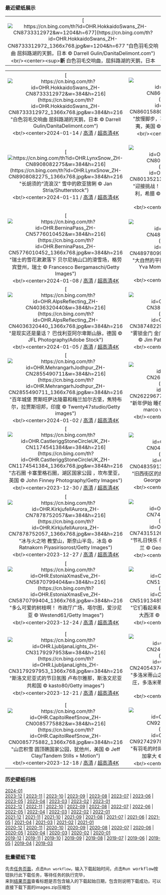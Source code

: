 ### 最近壁纸展示
||
|:---:|
|[![https://cn.bing.com/th?id=OHR.HokkaidoSwans_ZH-CN8733312972&w=1204&h=677](https://cn.bing.com/th?id=OHR.HokkaidoSwans_ZH-CN8733312972_1366x768.jpg&w=1204&h=677 "白色羽毛交响曲&#10;屈斜路湖的天鹅，日本&#10;© Darrell Gulin/DanitaDelimont.com")](https://cn.bing.com/search?q=%e5%a4%a9%e9%b9%85&form=hpcapt&mkt=zh-cn&filters=HpDate:"20240113_1600")<br/><center><sup>**新**</sup>&nbsp;白色羽毛交响曲，屈斜路湖的天鹅，日本<center/>|

||||
|:---:|:---:|:---:|
|[![https://cn.bing.com/th?id=OHR.HokkaidoSwans_ZH-CN8733312972&w=384&h=216](https://cn.bing.com/th?id=OHR.HokkaidoSwans_ZH-CN8733312972_1366x768.jpg&w=384&h=216 "白色羽毛交响曲&#10;屈斜路湖的天鹅，日本&#10;© Darrell Gulin/DanitaDelimont.com")](https://cn.bing.com/search?q=%e5%a4%a9%e9%b9%85&form=hpcapt&mkt=zh-cn&filters=HpDate:"20240113_1600")<br/><center>2024-01-14 / [高清](https://cn.bing.com/th?id=OHR.HokkaidoSwans_ZH-CN8733312972_1920x1200.jpg&w=1920&h=1200) / [超高清4K](https://cn.bing.com/th?id=OHR.HokkaidoSwans_ZH-CN8733312972_UHD.jpg&w=3840&h=2160)<center/>|[![https://cn.bing.com/th?id=OHR.HanaHighway_ZH-CN8601588011&w=384&h=216](https://cn.bing.com/th?id=OHR.HanaHighway_ZH-CN8601588011_1366x768.jpg&w=384&h=216 "放慢脚步，享受旅途！&#10;哈纳之路，毛伊岛，夏威夷，美国&#10;© Matteo Colombo/Getty Images")](https://cn.bing.com/search?q=%e5%93%88%e7%ba%b3%e4%b9%8b%e8%b7%af&form=hpcapt&mkt=zh-cn&filters=HpDate:"20240112_1600")<br/><center>2024-01-13 / [高清](https://cn.bing.com/th?id=OHR.HanaHighway_ZH-CN8601588011_1920x1200.jpg&w=1920&h=1200) / [超高清](https://cn.bing.com/th?id=OHR.HanaHighway_ZH-CN8601588011_UHD.jpg)<center/>|[![https://cn.bing.com/th?id=OHR.BukhansanSeoul_ZH-CN8002920750&w=384&h=216](https://cn.bing.com/th?id=OHR.BukhansanSeoul_ZH-CN8002920750_1366x768.jpg&w=384&h=216 "北汉山的花岗岩山峰&#10;北汉山国立公园，韩国&#10;© TRAVEL TAKE PHOTOS/Shutterstock")](https://cn.bing.com/search?q=%e5%8c%97%e6%b1%89%e5%b1%b1%e5%9b%bd%e7%ab%8b%e5%85%ac%e5%9b%ad&form=hpcapt&mkt=zh-cn&filters=HpDate:"20240111_1600")<br/><center>2024-01-12 / [高清](https://cn.bing.com/th?id=OHR.BukhansanSeoul_ZH-CN8002920750_1920x1200.jpg&w=1920&h=1200) / [超高清4K](https://cn.bing.com/th?id=OHR.BukhansanSeoul_ZH-CN8002920750_UHD.jpg&w=3840&h=2160)<center/>|
|[![https://cn.bing.com/th?id=OHR.LynxSnow_ZH-CN8908082275&w=384&h=216](https://cn.bing.com/th?id=OHR.LynxSnow_ZH-CN8908082275_1366x768.jpg&w=384&h=216 "长胡须的“流浪汉”&#10;雪中的欧亚猞猁&#10;© Jan Stria/Shutterstock")](https://cn.bing.com/search?q=%e6%ac%a7%e4%ba%9a%e7%8c%9e%e7%8c%81&form=hpcapt&mkt=zh-cn&filters=HpDate:"20240110_1600")<br/><center>2024-01-11 / [高清](https://cn.bing.com/th?id=OHR.LynxSnow_ZH-CN8908082275_1920x1200.jpg&w=1920&h=1200) / [超高清4K](https://cn.bing.com/th?id=OHR.LynxSnow_ZH-CN8908082275_UHD.jpg&w=3840&h=2160)<center/>|[![https://cn.bing.com/th?id=OHR.MilopotamosStairs_ZH-CN8013521384&w=384&h=216](https://cn.bing.com/th?id=OHR.MilopotamosStairs_ZH-CN8013521384_1366x768.jpg&w=384&h=216 "迎接挑战！&#10;米罗伯塔莫斯海岸线上的楼梯，色萨利，希腊&#10;© Orestis Zoumpos/Amazing Aerial Agency")](https://cn.bing.com/search?q=%e5%b8%8c%e8%85%8a%e8%89%b2%e8%90%a8%e5%88%a9&form=hpcapt&mkt=zh-cn&filters=HpDate:"20240109_1600")<br/><center>2024-01-10 / [高清](https://cn.bing.com/th?id=OHR.MilopotamosStairs_ZH-CN8013521384_1920x1200.jpg&w=1920&h=1200) / [超高清4K](https://cn.bing.com/th?id=OHR.MilopotamosStairs_ZH-CN8013521384_UHD.jpg&w=3840&h=2160)<center/>|[![https://cn.bing.com/th?id=OHR.BalloonDay_ZH-CN7571792218&w=384&h=216](https://cn.bing.com/th?id=OHR.BalloonDay_ZH-CN7571792218_1366x768.jpg&w=384&h=216 "乘着热气球向上飞&#10;格兰德河上空的热气球，阿尔伯克基，新墨西哥州，美国&#10;© Jennifer MacCornack/Shutterstock")](https://cn.bing.com/search?q=%e7%83%ad%e6%b0%94%e7%90%83&form=hpcapt&mkt=zh-cn&filters=HpDate:"20240108_1600")<br/><center>2024-01-09 / [高清](https://cn.bing.com/th?id=OHR.BalloonDay_ZH-CN7571792218_1920x1200.jpg&w=1920&h=1200) / [超高清4K](https://cn.bing.com/th?id=OHR.BalloonDay_ZH-CN7571792218_UHD.jpg&w=3840&h=2160)<center/>|
|[![https://cn.bing.com/th?id=OHR.BerninaPass_ZH-CN5776010452&w=384&h=216](https://cn.bing.com/th?id=OHR.BerninaPass_ZH-CN5776010452_1366x768.jpg&w=384&h=216 "瑞士的雪花漱漱落下&#10;贝尔尼纳山口的滑雪场，格劳宾登州，瑞士&#10;© Francesco Bergamaschi/Getty Images")](https://cn.bing.com/search?q=%e8%b4%9d%e5%b0%94%e5%b0%bc%e7%ba%b3%e5%b1%b1&form=hpcapt&mkt=zh-cn&filters=HpDate:"20240107_1600")<br/><center>2024-01-08 / [高清](https://cn.bing.com/th?id=OHR.BerninaPass_ZH-CN5776010452_1920x1200.jpg&w=1920&h=1200) / [超高清4K](https://cn.bing.com/th?id=OHR.BerninaPass_ZH-CN5776010452_UHD.jpg&w=3840&h=2160)<center/>|[![https://cn.bing.com/th?id=OHR.DevilsMarbles_ZH-CN4897809914&w=384&h=216](https://cn.bing.com/th?id=OHR.DevilsMarbles_ZH-CN4897809914_1366x768.jpg&w=384&h=216 "大自然的平衡术&#10;魔鬼大理石保护区，澳大利亚&#10;© Yva Momatiuk and John Eastcott/Minden Pictures")](https://cn.bing.com/search?q=%e9%ad%94%e9%ac%bc%e5%a4%a7%e7%90%86%e7%9f%b3%e4%bf%9d%e6%8a%a4%e5%8c%ba&form=hpcapt&mkt=zh-cn&filters=HpDate:"20240106_1600")<br/><center>2024-01-07 / [高清](https://cn.bing.com/th?id=OHR.DevilsMarbles_ZH-CN4897809914_1920x1200.jpg&w=1920&h=1200) / [超高清4K](https://cn.bing.com/th?id=OHR.DevilsMarbles_ZH-CN4897809914_UHD.jpg&w=3840&h=2160)<center/>|[![https://cn.bing.com/th?id=OHR.CrabappleChaffinch_ZH-CN4458529756&w=384&h=216](https://cn.bing.com/th?id=OHR.CrabappleChaffinch_ZH-CN4458529756_1366x768.jpg&w=384&h=216 "薅一个苹果！&#10;冬天，雄性苍头燕雀栖息在海棠果树上&#10;© Mark Hamblin/2020VISION/Minden Pictures")](https://cn.bing.com/search?q=%e6%b5%b7%e6%a3%a0%e6%9e%9c&form=hpcapt&mkt=zh-cn&filters=HpDate:"20240105_1600")<br/><center>2024-01-06 / [高清](https://cn.bing.com/th?id=OHR.CrabappleChaffinch_ZH-CN4458529756_1920x1200.jpg&w=1920&h=1200) / [超高清4K](https://cn.bing.com/th?id=OHR.CrabappleChaffinch_ZH-CN4458529756_UHD.jpg&w=3840&h=2160)<center/>|
|[![https://cn.bing.com/th?id=OHR.AlpsReflecting_ZH-CN4036320440&w=384&h=216](https://cn.bing.com/th?id=OHR.AlpsReflecting_ZH-CN4036320440_1366x768.jpg&w=384&h=216 "是现实还是童话？&#10;巴伐利亚阿尔卑斯山脉，德国&#10;© JFL Photography/Adobe Stock")](https://cn.bing.com/search?q=%e5%b7%b4%e4%bc%90%e5%88%a9%e4%ba%9a%e9%98%bf%e5%b0%94%e5%8d%91%e6%96%af%e5%b1%b1%e8%84%89&form=hpcapt&mkt=zh-cn&filters=HpDate:"20240104_1600")<br/><center>2024-01-05 / [高清](https://cn.bing.com/th?id=OHR.AlpsReflecting_ZH-CN4036320440_1920x1200.jpg&w=1920&h=1200) / [超高清4K](https://cn.bing.com/th?id=OHR.AlpsReflecting_ZH-CN4036320440_UHD.jpg&w=3840&h=2160)<center/>|[![https://cn.bing.com/th?id=OHR.GoldenGateLight_ZH-CN3874822904&w=384&h=216](https://cn.bing.com/th?id=OHR.GoldenGateLight_ZH-CN3874822904_1366x768.jpg&w=384&h=216 "雾锁金门&#10;金门大桥，旧金山，加利福尼亚州，美国&#10;© Jim Patterson/Tandem Stills + Motion")](https://cn.bing.com/search?q=%e9%87%91%e9%97%a8%e5%a4%a7%e6%a1%a5&form=hpcapt&mkt=zh-cn&filters=HpDate:"20240103_1600")<br/><center>2024-01-04 / [高清](https://cn.bing.com/th?id=OHR.GoldenGateLight_ZH-CN3874822904_1920x1200.jpg&w=1920&h=1200) / [超高清4K](https://cn.bing.com/th?id=OHR.GoldenGateLight_ZH-CN3874822904_UHD.jpg&w=3840&h=2160)<center/>|[![https://cn.bing.com/th?id=OHR.MinnewankaLake_ZH-CN3020982568&w=384&h=216](https://cn.bing.com/th?id=OHR.MinnewankaLake_ZH-CN3020982568_1366x768.jpg&w=384&h=216 "星光璀璨&#10;明尼汪卡湖，阿尔伯塔省，加拿大&#10;© Ken Phung/500px/Getty Images")](https://cn.bing.com/search?q=%e6%98%8e%e5%b0%bc%e6%b1%aa%e5%8d%a1%e6%b9%96&form=hpcapt&mkt=zh-cn&filters=HpDate:"20240102_1600")<br/><center>2024-01-03 / [高清](https://cn.bing.com/th?id=OHR.MinnewankaLake_ZH-CN3020982568_1920x1200.jpg&w=1920&h=1200) / [超高清4K](https://cn.bing.com/th?id=OHR.MinnewankaLake_ZH-CN3020982568_UHD.jpg&w=3840&h=2160)<center/>|
|[![https://cn.bing.com/th?id=OHR.MehrangarhJodhpur_ZH-CN2855490711&w=384&h=216](https://cn.bing.com/th?id=OHR.MehrangarhJodhpur_ZH-CN2855490711_1366x768.jpg&w=384&h=216 "百年城堡&#10;贾斯旺萨达陵墓和梅兰加尔古堡，焦特布尔，拉贾斯坦邦，印度&#10;© Twenty47studio/Getty images")](https://cn.bing.com/search?q=%e6%a2%85%e5%85%b0%e5%8a%a0%e5%b0%94%e5%8f%a4%e5%a0%a1&form=hpcapt&mkt=zh-cn&filters=HpDate:"20240101_1600")<br/><center>2024-01-02 / [高清](https://cn.bing.com/th?id=OHR.MehrangarhJodhpur_ZH-CN2855490711_1920x1200.jpg&w=1920&h=1200) / [超高清4K](https://cn.bing.com/th?id=OHR.MehrangarhJodhpur_ZH-CN2855490711_UHD.jpg&w=3840&h=2160)<center/>|[![https://cn.bing.com/th?id=OHR.SleepingFox_ZH-CN2622967726&w=384&h=216](https://cn.bing.com/th?id=OHR.SleepingFox_ZH-CN2622967726_1366x768.jpg&w=384&h=216 "新年伊始&#10;睡在雪地里的赤狐，阿布鲁佐，意大利&#10;© marco vancini/500px/Getty Images")](https://cn.bing.com/search?q=%e5%85%83%e6%97%a6&form=hpcapt&mkt=zh-cn&filters=HpDate:"20231231_1600")<br/><center>2024-01-01 / [高清](https://cn.bing.com/th?id=OHR.SleepingFox_ZH-CN2622967726_1920x1200.jpg&w=1920&h=1200) / [超高清4K](https://cn.bing.com/th?id=OHR.SleepingFox_ZH-CN2622967726_UHD.jpg&w=3840&h=2160)<center/>|[![https://cn.bing.com/th?id=OHR.ThailandNewYears_ZH-CN2058192262&w=384&h=216](https://cn.bing.com/th?id=OHR.ThailandNewYears_ZH-CN2058192262_1366x768.jpg&w=384&h=216 "明年见!&#10;帕那空奇里上空的烟花，碧武里府,泰国&#10;© noomcpk/Shutterstock")](https://cn.bing.com/search?q=%e8%b7%a8%e5%b9%b4%e5%a4%9c&form=hpcapt&mkt=zh-cn&filters=HpDate:"20231230_1600")<br/><center>2023-12-31 / [高清](https://cn.bing.com/th?id=OHR.ThailandNewYears_ZH-CN2058192262_1920x1200.jpg&w=1920&h=1200) / [超高清4K](https://cn.bing.com/th?id=OHR.ThailandNewYears_ZH-CN2058192262_UHD.jpg&w=3840&h=2160)<center/>|
|[![https://cn.bing.com/th?id=OHR.CastleriggStoneCircleUK_ZH-CN1174541384&w=384&h=216](https://cn.bing.com/th?id=OHR.CastleriggStoneCircleUK_ZH-CN1174541384_1366x768.jpg&w=384&h=216 "古石圈&#10;卡塞里格石圈，湖区国家公园 ，坎布里亚，英国&#10;© John Finney Photography/Getty Images")](https://cn.bing.com/search?q=%e5%8d%a1%e5%a1%9e%e9%87%8c%e6%a0%bc%e7%9f%b3%e5%9c%88&form=hpcapt&mkt=zh-cn&filters=HpDate:"20231229_1600")<br/><center>2023-12-30 / [高清](https://cn.bing.com/th?id=OHR.CastleriggStoneCircleUK_ZH-CN1174541384_1920x1200.jpg&w=1920&h=1200) / [超高清4K](https://cn.bing.com/th?id=OHR.CastleriggStoneCircleUK_ZH-CN1174541384_UHD.jpg&w=3840&h=2160)<center/>|[![https://cn.bing.com/th?id=OHR.BlueAmsterdam_ZH-CN0483591394&w=384&h=216](https://cn.bing.com/th?id=OHR.BlueAmsterdam_ZH-CN0483591394_1366x768.jpg&w=384&h=216 "旧西街区的故事&#10;旧西街区，阿姆斯特丹 ，荷兰&#10;© George Pachantouris/Getty Images")](https://cn.bing.com/search?q=%e8%8d%b7%e5%85%b0%e9%98%bf%e5%a7%86%e6%96%af%e7%89%b9%e4%b8%b9&form=hpcapt&mkt=zh-cn&filters=HpDate:"20231228_1600")<br/><center>2023-12-29 / [高清](https://cn.bing.com/th?id=OHR.BlueAmsterdam_ZH-CN0483591394_1920x1200.jpg&w=1920&h=1200) / [超高清4K](https://cn.bing.com/th?id=OHR.BlueAmsterdam_ZH-CN0483591394_UHD.jpg&w=3840&h=2160)<center/>|[![https://cn.bing.com/th?id=OHR.GreenlandHumpback_ZH-CN8145852053&w=384&h=216](https://cn.bing.com/th?id=OHR.GreenlandHumpback_ZH-CN8145852053_1366x768.jpg&w=384&h=216 "跳出“濒危名单”&#10;座头鲸，迪斯科湾，格陵兰&#10;© Paul Souders/DanitaDelimont.com")](https://cn.bing.com/search?q=%e5%ba%a7%e5%a4%b4%e9%b2%b8&form=hpcapt&mkt=zh-cn&filters=HpDate:"20231227_1600")<br/><center>2023-12-28 / [高清](https://cn.bing.com/th?id=OHR.GreenlandHumpback_ZH-CN8145852053_1920x1200.jpg&w=1920&h=1200) / [超高清4K](https://cn.bing.com/th?id=OHR.GreenlandHumpback_ZH-CN8145852053_UHD.jpg&w=3840&h=2160)<center/>|
|[![https://cn.bing.com/th?id=OHR.KirkjufellAurora_ZH-CN7878752057&w=384&h=216](https://cn.bing.com/th?id=OHR.KirkjufellAurora_ZH-CN7878752057_1366x768.jpg&w=384&h=216 "冰与火之地&#10;教堂山，斯奈山半岛，冰岛&#10;© Ratnakorn Piyasirisorost/Getty Images")](https://cn.bing.com/search?q=%e8%8d%89%e5%b8%bd%e5%b1%b1+%e5%86%b0%e5%b2%9b&form=hpcapt&mkt=zh-cn&filters=HpDate:"20231226_1600")<br/><center>2023-12-27 / [高清](https://cn.bing.com/th?id=OHR.KirkjufellAurora_ZH-CN7878752057_1920x1200.jpg&w=1920&h=1200) / [超高清4K](https://cn.bing.com/th?id=OHR.KirkjufellAurora_ZH-CN7878752057_UHD.jpg&w=3840&h=2160)<center/>|[![https://cn.bing.com/th?id=OHR.BoxingDaySunrise_ZH-CN7431512686&w=384&h=216](https://cn.bing.com/th?id=OHR.BoxingDaySunrise_ZH-CN7431512686_1366x768.jpg&w=384&h=216 "节礼日快乐&#10;冬季日出，戴德姆，科尔切斯特，英格兰&#10;© George W Johnson/Getty Images")](https://cn.bing.com/search?q=%e8%8a%82%e7%a4%bc%e6%97%a5&form=hpcapt&mkt=zh-cn&filters=HpDate:"20231225_1600")<br/><center>2023-12-26 / [高清](https://cn.bing.com/th?id=OHR.BoxingDaySunrise_ZH-CN7431512686_1920x1200.jpg&w=1920&h=1200) / [超高清4K](https://cn.bing.com/th?id=OHR.BoxingDaySunrise_ZH-CN7431512686_UHD.jpg&w=3840&h=2160)<center/>|[![https://cn.bing.com/th?id=OHR.CaribouChristmas_ZH-CN6264028572&w=384&h=216](https://cn.bing.com/th?id=OHR.CaribouChristmas_ZH-CN6264028572_1366x768.jpg&w=384&h=216 "圣诞快乐，亲爱的朋友们！&#10;驯鹿在雪中奔跑，阿拉斯加，美国&#10;© Michael Quinton/Minden Pictures")](https://cn.bing.com/search?q=%e9%a9%af%e9%b9%bf&form=hpcapt&mkt=zh-cn&filters=HpDate:"20231224_1600")<br/><center>2023-12-25 / [高清](https://cn.bing.com/th?id=OHR.CaribouChristmas_ZH-CN6264028572_1920x1200.jpg&w=1920&h=1200) / [超高清4K](https://cn.bing.com/th?id=OHR.CaribouChristmas_ZH-CN6264028572_UHD.jpg&w=3840&h=2160)<center/>|
|[![https://cn.bing.com/th?id=OHR.EstoniaXmasEve_ZH-CN5870799404&w=384&h=216](https://cn.bing.com/th?id=OHR.EstoniaXmasEve_ZH-CN5870799404_1366x768.jpg&w=384&h=216 "多么可爱的树枝啊！&#10;市政厅广场，塔尔图，爱沙尼亚&#10;© Westend61/Getty Images")](https://cn.bing.com/search?q=%e7%88%b1%e6%b2%99%e5%b0%bc%e4%ba%9a%e5%a1%94%e5%b0%94%e5%9b%be&form=hpcapt&mkt=zh-cn&filters=HpDate:"20231223_1600")<br/><center>2023-12-24 / [高清](https://cn.bing.com/th?id=OHR.EstoniaXmasEve_ZH-CN5870799404_1920x1200.jpg&w=1920&h=1200) / [超高清4K](https://cn.bing.com/th?id=OHR.EstoniaXmasEve_ZH-CN5870799404_UHD.jpg&w=3840&h=2160)<center/>|[![https://cn.bing.com/th?id=OHR.FestivusPenguins_ZH-CN5191348531&w=384&h=216](https://cn.bing.com/th?id=OHR.FestivusPenguins_ZH-CN5191348531_1366x768.jpg&w=384&h=216 "它们看起来有话要说&#10;帽带企鹅，南桑威奇群岛，南大西洋&#10;© Jan Vermeer/Minden Pictures")](https://cn.bing.com/search?q=%e5%b8%bd%e5%b8%a6%e4%bc%81%e9%b9%85&form=hpcapt&mkt=zh-cn&filters=HpDate:"20231222_1600")<br/><center>2023-12-23 / [高清](https://cn.bing.com/th?id=OHR.FestivusPenguins_ZH-CN5191348531_1920x1200.jpg&w=1920&h=1200) / [超高清4K](https://cn.bing.com/th?id=OHR.FestivusPenguins_ZH-CN5191348531_UHD.jpg&w=3840&h=2160)<center/>|[![https://cn.bing.com/th?id=OHR.WinterSolstice2023_ZH-CN4450201916&w=384&h=216](https://cn.bing.com/th?id=OHR.WinterSolstice2023_ZH-CN4450201916_1366x768.jpg&w=384&h=216 "冬季仙境中的精灵&#10;天鹅泉湿地公园，伊犁，新疆，中国&#10;© 500px Asia/Getty images")](https://cn.bing.com/search?q=%e6%96%b0%e7%96%86%e5%a4%a9%e9%b9%85%e6%b3%89%e6%b9%bf%e5%9c%b0%e5%85%ac%e5%9b%ad&form=hpcapt&mkt=zh-cn&filters=HpDate:"20231221_1600")<br/><center>2023-12-22 / [高清](https://cn.bing.com/th?id=OHR.WinterSolstice2023_ZH-CN4450201916_1920x1200.jpg&w=1920&h=1200) / [超高清4K](https://cn.bing.com/th?id=OHR.WinterSolstice2023_ZH-CN4450201916_UHD.jpg&w=3840&h=2160)<center/>|
|[![https://cn.bing.com/th?id=OHR.LjubljanaLights_ZH-CN3179297953&w=384&h=216](https://cn.bing.com/th?id=OHR.LjubljanaLights_ZH-CN3179297953_1366x768.jpg&w=384&h=216 "斯洛文尼亚式的节日氛围&#10;卢布尔雅那，斯洛文尼亚共和国&#10;© kasto80/Getty images")](https://cn.bing.com/search?q=%e5%8d%a2%e5%b8%83%e5%b0%94%e9%9b%85%e9%82%a3&form=hpcapt&mkt=zh-cn&filters=HpDate:"20231220_1600")<br/><center>2023-12-21 / [高清](https://cn.bing.com/th?id=OHR.LjubljanaLights_ZH-CN3179297953_1920x1200.jpg&w=1920&h=1200) / [超高清4K](https://cn.bing.com/th?id=OHR.LjubljanaLights_ZH-CN3179297953_UHD.jpg&w=3840&h=2160)<center/>|[![https://cn.bing.com/th?id=OHR.ValGardenaItaly_ZH-CN2405437494&w=384&h=216](https://cn.bing.com/th?id=OHR.ValGardenaItaly_ZH-CN2405437494_1366x768.jpg&w=384&h=216 "多洛米蒂山之光&#10;圣诞节期间的瓦尔加迪纳山谷的村庄，多洛米蒂山，意大利&#10;© Ingus Kruklitis/Getty Images")](https://cn.bing.com/search?q=%e5%8d%97%e8%92%82%e7%bd%97%e5%b0%94%e7%93%a6%e5%b0%94%e5%8a%a0%e8%bf%aa%e7%ba%b3&form=hpcapt&mkt=zh-cn&filters=HpDate:"20231219_1600")<br/><center>2023-12-20 / [高清](https://cn.bing.com/th?id=OHR.ValGardenaItaly_ZH-CN2405437494_1920x1200.jpg&w=1920&h=1200) / [超高清4K](https://cn.bing.com/th?id=OHR.ValGardenaItaly_ZH-CN2405437494_UHD.jpg&w=3840&h=2160)<center/>|[![https://cn.bing.com/th?id=OHR.WarsawChristmas_ZH-CN0949732911&w=384&h=216](https://cn.bing.com/th?id=OHR.WarsawChristmas_ZH-CN0949732911_1366x768.jpg&w=384&h=216 "圣诞老人的波兰休息站&#10;城堡广场的圣诞树，华沙古城，波兰&#10;© Panther Media GmbH/Alamy Stock Photo")](https://cn.bing.com/search?q=%e5%8d%8e%e6%b2%99%e5%9f%8e%e5%a0%a1%e5%b9%bf%e5%9c%ba&form=hpcapt&mkt=zh-cn&filters=HpDate:"20231218_1600")<br/><center>2023-12-19 / [高清](https://cn.bing.com/th?id=OHR.WarsawChristmas_ZH-CN0949732911_1920x1200.jpg&w=1920&h=1200) / [超高清4K](https://cn.bing.com/th?id=OHR.WarsawChristmas_ZH-CN0949732911_UHD.jpg&w=3840&h=2160)<center/>|
|[![https://cn.bing.com/th?id=OHR.CapitolReefSnow_ZH-CN0085775882&w=384&h=216](https://cn.bing.com/th?id=OHR.CapitolReefSnow_ZH-CN0085775882_1366x768.jpg&w=384&h=216 "山峦积雪&#10;圆顶礁国家公园，犹他州，美国&#10;© Jeff Clay/Tandem Stills + Motion")](https://cn.bing.com/search?q=%e5%9c%86%e9%a1%b6%e7%a4%81%e5%9b%bd%e5%ae%b6%e5%85%ac%e5%9b%ad&form=hpcapt&mkt=zh-cn&filters=HpDate:"20231217_1600")<br/><center>2023-12-18 / [高清](https://cn.bing.com/th?id=OHR.CapitolReefSnow_ZH-CN0085775882_1920x1200.jpg&w=1920&h=1200) / [超高清4K](https://cn.bing.com/th?id=OHR.CapitolReefSnow_ZH-CN0085775882_UHD.jpg&w=3840&h=2160)<center/>|[![https://cn.bing.com/th?id=OHR.WinterWaxwings_ZH-CN9274297835&w=384&h=216](https://cn.bing.com/th?id=OHR.WinterWaxwings_ZH-CN9274297835_1366x768.jpg&w=384&h=216 "有羽毛的时尚达人&#10;波西米亚太平鸟栖息在树枝上，加拿大&#10;© Jim Cumming/Shutterstock")](https://cn.bing.com/search?q=%e6%b3%a2%e8%a5%bf%e7%b1%b3%e4%ba%9a%e5%a4%aa%e5%b9%b3%e9%b8%9f&form=hpcapt&mkt=zh-cn&filters=HpDate:"20231216_1600")<br/><center>2023-12-17 / [高清](https://cn.bing.com/th?id=OHR.WinterWaxwings_ZH-CN9274297835_1920x1200.jpg&w=1920&h=1200) / [超高清4K](https://cn.bing.com/th?id=OHR.WinterWaxwings_ZH-CN9274297835_UHD.jpg&w=3840&h=2160)<center/>|[![https://cn.bing.com/th?id=OHR.GrandPlaceXmas_ZH-CN8299342316&w=384&h=216](https://cn.bing.com/th?id=OHR.GrandPlaceXmas_ZH-CN8299342316_1366x768.jpg&w=384&h=216 "令人愉悦的忧郁蓝&#10;大广场，布鲁塞尔，比利时&#10;© Richard Taylor/Sime/eStock Photo")](https://cn.bing.com/search?q=%e6%af%94%e5%88%a9%e6%97%b6%e5%a4%a7%e5%b9%bf%e5%9c%ba&form=hpcapt&mkt=zh-cn&filters=HpDate:"20231215_1600")<br/><center>2023-12-16 / [高清](https://cn.bing.com/th?id=OHR.GrandPlaceXmas_ZH-CN8299342316_1920x1200.jpg&w=1920&h=1200) / [超高清4K](https://cn.bing.com/th?id=OHR.GrandPlaceXmas_ZH-CN8299342316_UHD.jpg&w=3840&h=2160)<center/>|


### 历史壁纸归档
[2024-01](views/2024/2024-01.md)  
[2023-12](views/2023/2023-12.md) | [2023-11](views/2023/2023-11.md) | [2023-10](views/2023/2023-10.md) | [2023-09](views/2023/2023-09.md) | [2023-08](views/2023/2023-08.md) | [2023-07](views/2023/2023-07.md) | [2023-06](views/2023/2023-06.md) | [2023-05](views/2023/2023-05.md) | [2023-04](views/2023/2023-04.md) | [2023-03](views/2023/2023-03.md) | [2023-02](views/2023/2023-02.md) | [2023-01](views/2023/2023-01.md)  
[2022-12](views/2022/2022-12.md) | [2022-11](views/2022/2022-11.md) | [2022-10](views/2022/2022-10.md) | [2022-09](views/2022/2022-09.md) | [2022-08](views/2022/2022-08.md) | [2022-07](views/2022/2022-07.md) | [2022-06](views/2022/2022-06.md) | [2022-05](views/2022/2022-05.md) | [2022-04](views/2022/2022-04.md) | [2022-03](views/2022/2022-03.md) | [2022-02](views/2022/2022-02.md) | [2022-01](views/2022/2022-01.md)  
[2021-12](views/2021/2021-12.md) | [2021-11](views/2021/2021-11.md) | [2021-10](views/2021/2021-10.md) | [2021-09](views/2021/2021-09.md) | [2021-08](views/2021/2021-08.md) | [2021-07](views/2021/2021-07.md) | [2021-06](views/2021/2021-06.md) | [2021-05](views/2021/2021-05.md) | [2021-04](views/2021/2021-04.md) | [2021-03](views/2021/2021-03.md) | [2021-02](views/2021/2021-02.md) | [2021-01](views/2021/2021-01.md)  
[2020-12](views/2020/2020-12.md) | [2020-11](views/2020/2020-11.md) | [2020-10](views/2020/2020-10.md) | [2020-09](views/2020/2020-09.md) | [2020-08](views/2020/2020-08.md) | [2020-07](views/2020/2020-07.md) | [2020-06](views/2020/2020-06.md) | [2020-05](views/2020/2020-05.md) | [2020-04](views/2020/2020-04.md) | [2020-03](views/2020/2020-03.md) | [2020-02](views/2020/2020-02.md) | [2020-01](views/2020/2020-01.md)  
[2019-12](views/2019/2019-12.md) | [2019-11](views/2019/2019-11.md) | [2019-10](views/2019/2019-10.md) | [2019-09](views/2019/2019-09.md) | [2019-08](views/2019/2019-08.md) | [2019-07](views/2019/2019-07.md) | [2019-06](views/2019/2019-06.md) | [2019-05](views/2019/2019-05.md) | [2019-04](views/2019/2019-04.md) | [2019-03](views/2019/2019-03.md)


### 批量壁纸下载
先去[任务页面](https://github.com/wefashe/image-save/actions/workflows/mydown.yml)，点击`Run workflow`，输入下载起始时间，点击<kbd>Run workflow</kbd>按钮执行此下载任务，等待任务的执行完毕，  
来到[结果页面](https://github.com/wefashe/image-save/releases/tag/down_zip_tag)查看标题是否包含输入的下载起始日期，包含则说明下载成功，可以直接下载下面的images.zip压缩包  
